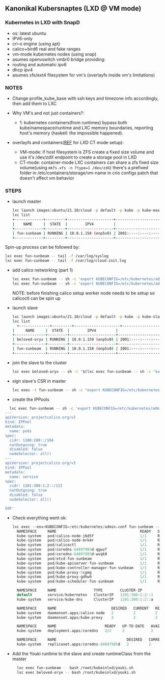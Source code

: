 ## Kanonikal Kubersnaptes (LXD @ VM mode)

### Kubernetes in LXD with SnapD 

* os: latest ubuntu
* IPV6-only
* cri-o engine (using apt)
* calico+bird6 real and fake ranges
* vm-mode kubernetes nodes (using snap)
* asumes openvswitch vmbr0 bridge providing: 
*  routing and automatic ipv6
*  dhcp ipv4
* asumes xfs/ext4 filesystem for vm's (overlayfs inside vm's limitations)

### NOTES
- Change profile_kube_base with ssh keys and timezone info accordingly, then add them to LXC

- Why VM's and not just containers?:

  - 1: kubernetes containers(from runtimes) bypass both kube/namespace/runtime and LXC memory boundaries, reporting host's memory (haskell: the impossible happened).

- overlayfs and containers([REF](https://www.eclipse.org/che/docs/che-7/installation-guide/installing-che-on-minikube/) for LXD CT mode setup):

  - VM-mode: if host filesystem is ZFS create a fixed size volume and use it's /dev/zdX endpoint to create a storage pool in LXD
  - CT-mode: container-mode LXC containers can share a zfs fixed size volume(using `mkfs.xfs -n ftype=1 /dev/zdX`) there's a prefixed folder in /etc/containers/storage/vm-name in crio configs patch that doesn't affect vm behavior

### STEPS
* launch master
  ```sh
  lxc launch images:ubuntu/21.10/cloud -p default -p kube -p kube-master -p kube-vm --vm
  lxc list
  +-------------+---------+---------------------+--------------------------------------------------+-----------------+-----------+
  |    NAME     |  STATE  |        IPV4         |                      IPV6                        |      TYPE       | SNAPSHOTS |
  +-------------+---------+---------------------+--------------------------------------------------+-----------------+-----------+
  | fun-sunbeam | RUNNING | 10.0.1.158 (enp5s0) | 2001:----:----:----:----:----:----:d9bb (enp5s0) | VIRTUAL-MACHINE | 0         |
  +-------------+---------+---------------------+--------------------------------------------------+-----------------+-----------+
  ```
Spin-up process can be followed by:
```sh
lxc exec fun-sunbeam -- tail -f /var/log/syslog
lxc exec fun-sunbeam -- tail -f /var/log/cloud-init.log
```

* add calico networking (part 1)
  ```sh
  lxc exec fun-sunbeam -- sh -c 'export KUBECONFIG=/etc/kubernetes/admin.conf && snap install --classic kubectl && kubectl apply -f /root/kubeinlxd/calico.yaml'
  lxc exec fun-sunbeam -- sh -c 'export KUBECONFIG=/etc/kubernetes/admin.conf && kubectl apply -f https://docs.projectcalico.org/manifests/calicoctl.yaml'
  ```
  
  NOTE: before finishing calico setup worker node needs to be setup so calicoctl can be spin up
  
* launch slave
  ```sh
  lxc launch images:ubuntu/21.10/cloud -p default -p kube -p kube-slave -p kube-vm --vm
  lxc list
    +--------------+---------+---------------------+------------------------------------------------+-----------------+-----------+
  |     NAME     |  STATE  |        IPV4         |                      IPV6                        |      TYPE       | SNAPSHOTS |
  +--------------+---------+---------------------+--------------------------------------------------+-----------------+-----------+
  | beloved-oryx | RUNNING | 10.0.1.159 (enp5s0) | 2001:----:----:----:----:----:----:91f5 (enp5s0) | VIRTUAL-MACHINE | 0         |
  +--------------+---------+---------------------+--------------------------------------------------+-----------------+-----------+
  | fun-sunbeam  | RUNNING | 10.0.1.158 (enp5s0) | 2001:----:----:----:----:----:----:d9bb (enp5s0) | VIRTUAL-MACHINE | 0         |
  +--------------+---------+---------------------+--------------------------------------------------+-----------------+-----------+

  ```

* join the slave to the cluster
  ```sh
  lxc exec beloved-oryx -- sh -c "$(lxc exec fun-sunbeam -- sh -c 'kubeadm token create --print-join-command')"
  ```

* sign slave's CSR in master 
  ```sh
  lxc exec -t fun-sunbeam -- sh -c "export KUBECONFIG=/etc/kubernetes/admin.conf && kubectl get csr | grep Pending" | awk '{print $1}'| xargs -L1 lxc exec --env=KUBECONFIG=/etc/kubernetes/admin.conf fun-sunbeam -- /snap/bin/kubectl certificate approve
  ```

* create the IPPools
```sh
  lxc exec fun-sunbeam -- sh -c 'export KUBECONFIG=/etc/kubernetes/admin.conf && kubectl exec -ti -n kube-system calicoctl -- /calicoctl create -f - <<EOF
---
apiVersion: projectcalico.org/v3
kind: IPPool
metadata:
  name: pods
spec:
  cidr: 1100:200::/104
  natOutgoing: true
  disabled: false
  nodeSelector: all()
---
apiVersion: projectcalico.org/v3
kind: IPPool
metadata:
  name: service
spec:
  cidr: 1101:300:1:2::/112
  natOutgoing: true
  disabled: false
  nodeSelector: all()

EOF'
```

* Check everything went ok:
  ```verilog
  lxc exec --env=KUBECONFIG=/etc/kubernetes/admin.conf fun-sunbeam -- sh -c 'kubectl get all -Ao wide'
	NAMESPACE     NAME                                      READY   STATUS    RESTARTS      AGE   IP                                      NODE           NOMINATED NODE   READINESS GATES
	kube-system   pod/calico-node-j6d5f                     1/1     Running   0             87m   2001:----:----:----:----:----:----:d9bb   fun-sunbeam    <none>           <none>
	kube-system   pod/calico-node-mrk4r                     1/1     Running   0             64m   2001:----:----:----:----:----:----:91f5   beloved-oryx   <none>           <none>
	kube-system   pod/calicoctl                             1/1     Running   0             85m   2001:----:----:----:----:----:----:91f5   beloved-oryx   <none>           <none>
	kube-system   pod/coredns-64897985d-qgwzf               1/1     Running   0             88m   1100:200::3b:66c1                       fun-sunbeam    <none>           <none>
	kube-system   pod/coredns-64897985d-wvqk9               1/1     Running   0             88m   1100:200::3b:66c0                       fun-sunbeam    <none>           <none>
	kube-system   pod/etcd-fun-sunbeam                      1/1     Running   0             88m   2001:----:----:----:----:----:----:d9bb   fun-sunbeam    <none>           <none>
	kube-system   pod/kube-apiserver-fun-sunbeam            1/1     Running   0             88m   2001:----:----:----:----:----:----:d9bb   fun-sunbeam    <none>           <none>
	kube-system   pod/kube-controller-manager-fun-sunbeam   1/1     Running   2 (81m ago)   88m   2001:----:----:----:----:----:----:d9bb   fun-sunbeam    <none>           <none>
	kube-system   pod/kube-proxy-5cgmg                      1/1     Running   0             88m   2001:----:----:----:----:----:----:d9bb   fun-sunbeam    <none>           <none>
	kube-system   pod/kube-proxy-gdhw9                      1/1     Running   0             64m   2001:----:----:----:----:----:----:91f5   beloved-oryx   <none>           <none>
	kube-system   pod/kube-scheduler-fun-sunbeam            1/1     Running   2 (81m ago)   88m   2001:----:----:----:----:----:----:d9bb   fun-sunbeam    <none>           <none>

	NAMESPACE     NAME                 TYPE        CLUSTER-IP        EXTERNAL-IP   PORT(S)                  AGE   SELECTOR
	default       service/kubernetes   ClusterIP   1101:300:1:2::1   <none>        443/TCP                  88m   <none>
	kube-system   service/kube-dns     ClusterIP   1101:300:1:2::a   <none>        53/UDP,53/TCP,9153/TCP   88m   k8s-app=kube-dns

	NAMESPACE     NAME                         DESIRED   CURRENT   READY   UP-TO-DATE   AVAILABLE   NODE SELECTOR            AGE   CONTAINERS    IMAGES                          SELECTOR
	kube-system   daemonset.apps/calico-node   2         2         2       2            2           kubernetes.io/os=linux   87m   calico-node   docker.io/calico/node:v3.21.2   k8s-app=calico-node
	kube-system   daemonset.apps/kube-proxy    2         2         2       2            2           kubernetes.io/os=linux   88m   kube-proxy    k8s.gcr.io/kube-proxy:v1.23.0   k8s-app=kube-proxy

	NAMESPACE     NAME                      READY   UP-TO-DATE   AVAILABLE   AGE   CONTAINERS   IMAGES                              SELECTOR
	kube-system   deployment.apps/coredns   2/2     2            2           88m   coredns      k8s.gcr.io/coredns/coredns:v1.8.6   k8s-app=kube-dns

	NAMESPACE     NAME                                DESIRED   CURRENT   READY   AGE   CONTAINERS   IMAGES                              SELECTOR
	kube-system   replicaset.apps/coredns-64897985d   2         2         2       88m   coredns      k8s.gcr.io/coredns/coredns:v1.8.6   k8s-app=kube-dns,pod-template-hash=64897985d
  ```

* Add the Youki runtime to the slave and create runtimeClass from the master
  ```sh
    lxc exec fun-sunbeam -- bash /root/kubeinlxd/youki.sh
    lxc exec beloved-oryx -- bash /root/kubeinlxd/youki.sh
  ```
